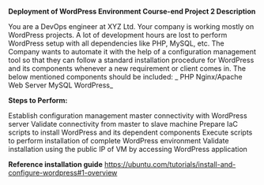 **Deployment of WordPress Environment
Course-end Project 2
Description**

You are a DevOps engineer at XYZ Ltd. Your company is working mostly on WordPress projects. A lot of development hours are lost to perform WordPress setup with all dependencies like PHP, MySQL, etc. The Company wants to automate it with the help of a configuration management tool so that they can follow a standard installation procedure for WordPress and its components whenever a new requirement or client comes in. The below mentioned components should be included:
_
PHP
Nginx/Apache Web Server
MySQL
WordPress_
 

**Steps to Perform:**

Establish configuration management master connectivity with WordPress server
Validate connectivity from master to slave machine
Prepare IaC scripts to install WordPress and its dependent components
Execute scripts to perform installation of complete WordPress environment
Validate installation using the public IP of VM by accessing WordPress application

**Reference installation guide**
https://ubuntu.com/tutorials/install-and-configure-wordpress#1-overview
